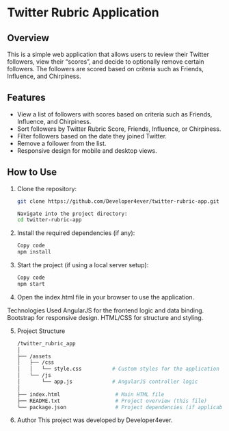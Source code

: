 # Twitter Rubric Application

## Overview

This is a simple web application that allows users to review their Twitter followers, view their “scores”, and decide to optionally remove certain followers. The followers are scored based on criteria such as Friends, Influence, and Chirpiness.

## Features

- View a list of followers with scores based on criteria such as Friends, Influence, and Chirpiness.
- Sort followers by Twitter Rubric Score, Friends, Influence, or Chirpiness.
- Filter followers based on the date they joined Twitter.
- Remove a follower from the list.
- Responsive design for mobile and desktop views.

## How to Use

1. Clone the repository:
   ```bash
   git clone https://github.com/Developer4ever/twitter-rubric-app.git

   Navigate into the project directory:
   cd twitter-rubric-app

2. Install the required dependencies (if any):

   ```bash
   Copy code
   npm install

3. Start the project (if using a local server setup):

   ```bash
   Copy code
   npm start

4. Open the index.html file in your browser to use the application.

Technologies Used
AngularJS for the frontend logic and data binding.
Bootstrap for responsive design.
HTML/CSS for structure and styling.

5. Project Structure

   ```bash
   /twitter_rubric_app
   │
   ├── /assets
   │   ├── /css
   │   │   └── style.css          # Custom styles for the application
   │   └── /js
   │       └── app.js             # AngularJS controller logic
   │
   ├── index.html                  # Main HTML file
   ├── README.txt                  # Project overview (this file)
   └── package.json                # Project dependencies (if applicable)

6. Author
This project was developed by Developer4ever.
